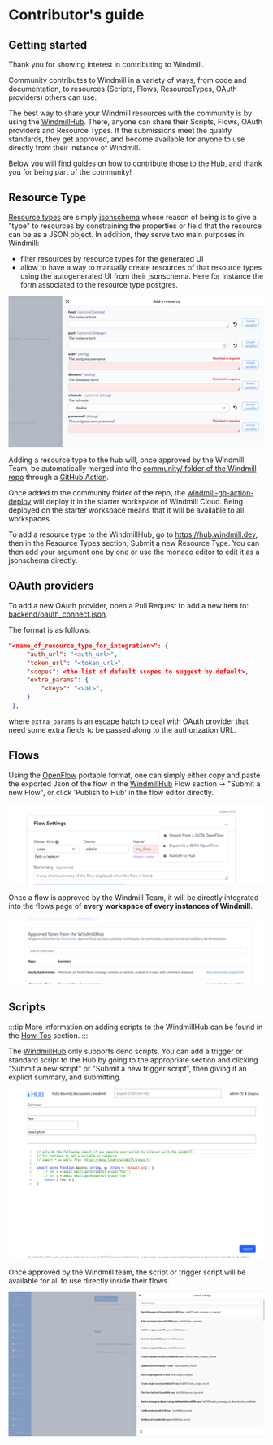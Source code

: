 # Contributor's guide

## Getting started

Thank you for showing interest in contributing to Windmill.

Community contributes to Windmill in a variety of ways, from code and
documentation, to resources (Scripts, Flows, ResourceTypes, OAuth providers)
others can use.

The best way to share your Windmill resources with the community is by using the
[WindmillHub][wm-hub]. There, anyone can share their Scripts, Flows, OAuth
providers and Resource Types. If the submissions meet the quality standards,
they get approved, and become available for anyone to use directly from their
instance of Windmill.

Below you will find guides on how to contribute those to the Hub, and thank you
for being part of the community!

## Resource Type

[Resource types](./reference/#resource_types) are simply
[jsonschema](./reference/#jsonschema) whose reason of being is to give a "type"
to resources by constraining the properties or field that the resource can be as
a JSON object. In addition, they serve two main purposes in Windmill:

- filter resources by resource types for the generated UI
- allow to have a way to manually create resources of that resource types using
  the autogenerated UI from their jsonschema. Here for instance the form
  associated to the resource type postgres.

![Add a PG resource](./assets/add_resource_pg.png)

Adding a resource type to the hub will, once approved by the Windmill Team, be
automatically merged into the
[community/ folder of the Windmill repo](https://github.com/windmill-labs/windmill/tree/main/community/resource_types)
through a
[GitHub Action](https://github.com/windmill-labs/windmill/blob/main/.github/workflows/pull-hub.yml).

Once added to the community folder of the repo, the
[windmill-gh-action-deploy](https://github.com/windmill-labs/windmill-gh-action-deploy)
will deploy it in the starter workspace of Windmill Cloud. Being deployed on the
starter workspace means that it will be available to all workspaces.

To add a resource type to the WindmillHub, go to <https://hub.windmill.dev>,
then in the Resource Types section, Submit a new Resource Type. You can then add
your argument one by one or use the monaco editor to edit it as a jsonschema
directly.

## OAuth providers

To add a new OAuth provider, open a Pull Request to add a new item to:
[backend/oauth_connect.json](https://github.com/windmill-labs/windmill/blob/main/backend/oauth_connect.json).

The format is as follows:

```json
"<name_of_resource_type_for_integration>": {
     "auth_url": "<auth_url>",
     "token_url": "<token_url>",
     "scopes": <the list of default scopes to suggest by default>,
     "extra_params": {
         "<key>": "<val>",
     }
 },
```

where `extra_params` is an escape hatch to deal with OAuth provider that need
some extra fields to be passed along to the authorization URL.

## Flows

Using the [OpenFlow](./openflow) portable format, one can simply either copy and
paste the exported Json of the flow in the
[WindmillHub](https://hub.windmill.dev) Flow section -> "Submit a new Flow", or
click 'Publish to Hub' in the flow editor directly.

![Publish to Hub](./assets/export_flow.png)

Once a flow is approved by the Windmill Team, it will be directly integrated
into the flows page of **every workspace of every instances of Windmill**.

![Approved flow](./assets/approved_flows.png)

## Scripts

:::tip More information on adding scripts to the WindmillHub can be found in the
[How-Tos](../docs/how-tos/7_add_new_module_to_hub.md) section. :::

The [WindmillHub](https://hub.windmill.dev) only supports deno scripts. You can
add a trigger or standard script to the Hub by going to the appropriate section
and clicking "Submit a new script" or "Submit a new trigger script", then giving
it an explicit summary, and submitting.

![Add new script](./assets/add_new_script.png)

Once approved by the Windmill team, the script or trigger script will be
available for all to use directly inside their flows.

![Pick a hub script](./assets/pick_a_hub_script.png)

<!-- Resources -->

[wm-hub]: http://hub.windmill.dev/
